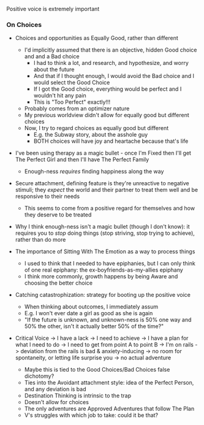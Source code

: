 Positive voice is extremely important

### On Choices
- Choices and opportunities as Equally Good, rather than different
    - I'd implicitly assumed that there is an objective, hidden Good choice and and a Bad choice
        - I had to think a lot, and research, and hypothesize, and worry about the future
        - And that if I thought enough, I would avoid the Bad choice and I would select the Good Choice
        - If I got the Good choice, everything would be perfect and I wouldn't hit any pain
        - This is "Too Perfect" exactly!!!
    - Probably comes from an optimizer nature
    - My previous worldview didn't allow for equally good but different choices
    - Now, I try to regard choices as equally good but different
        - E.g. the Subway story, about the asshole guy
        - BOTH choices will have joy and heartache because that's life

- I've been using therapy as a magic bullet - once I'm Fixed then I'll get The Perfect Girl and then I'll have The Perfect Family
    - Enough-ness _requires_ finding happiness along the way

- Secure attachment, defining feature is they're unreactive to negative stimuli; they _expect_ the world and their partner to treat them well and be responsive to their needs
    - This seems to come from a positive regard for themselves and how they deserve to be treated
- Why I think enough-ness isn't a magic bullet (though I don't know): it requires you to _stop_ doing things (stop striving, stop trying to achieve), rather than do more
- The importance of Sitting With The Emotion as a way to process things
    - I used to think that I needed to have epiphanies, but I can only think of one real epiphany: the ex-boyfriends-as-my-allies epiphany
    - I think more commonly, growth happens by being Aware and choosing the better choice
- Catching catastrophization: strategy for booting up the positive voice
    - When thinking about outcomes, I immediately assum
    - E.g. I won't ever date a girl as good as she is again
    - "If the future is unknown, and unknown-ness is 50% one way and 50% the other, isn't it actually better 50% of the time?"
- Critical Voice -> I have a lack -> I need to achieve -> I have a plan for what I need to do -> I need to get from point A to point B -> I'm on rails -> deviation from the rails is bad & anxiety-inducing -> no room for spontaneity, or letting life surprise you -> no actual adventure
    - Maybe this is tied to the Good Choices/Bad Choices false dichotomy?
    - Ties into the Avoidant attachment style: idea of the Perfect Person, and any deviation is bad
    - Destination Thinking is intrinsic to the trap
    - Doesn't allow for choices 
    - The only adventures are Approved Adventures that follow The Plan
    - V's struggles with which job to take: could it be that?
